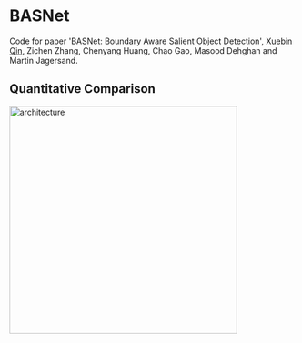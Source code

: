 # BASNet
Code for paper 'BASNet: Boundary Aware Salient Object Detection', [Xuebin Qin](https://webdocs.cs.ualberta.ca/~xuebin/), Zichen Zhang, Chenyang Huang, Chao Gao, Masood Dehghan and Martin Jagersand.

## Quantitative Comparison

<img src="https://github.com/NathanUA/BASNet/tree/master/figures/architecture.png" width="400" alt="architecture"/>
